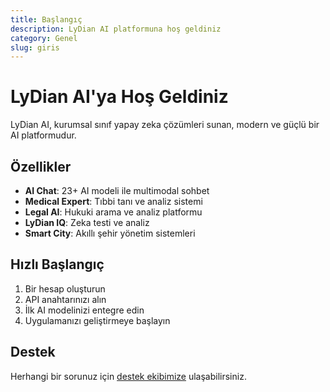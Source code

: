 ```yaml
---
title: Başlangıç
description: LyDian AI platformuna hoş geldiniz
category: Genel
slug: giris
---
```


# LyDian AI'ya Hoş Geldiniz

LyDian AI, kurumsal sınıf yapay zeka çözümleri sunan, modern ve güçlü bir AI platformudur.

## Özellikler

- **AI Chat**: 23+ AI modeli ile multimodal sohbet
- **Medical Expert**: Tıbbi tanı ve analiz sistemi
- **Legal AI**: Hukuki arama ve analiz platformu
- **LyDian IQ**: Zeka testi ve analiz
- **Smart City**: Akıllı şehir yönetim sistemleri

## Hızlı Başlangıç

1. Bir hesap oluşturun
2. API anahtarınızı alın
3. İlk AI modelinizi entegre edin
4. Uygulamanızı geliştirmeye başlayın

## Destek

Herhangi bir sorunuz için [destek ekibimize](mailto:support@lydian.ai) ulaşabilirsiniz.
